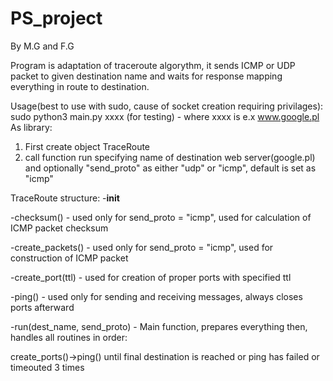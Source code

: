 # PS_project
By M.G and F.G

Program is adaptation of traceroute algorythm, it sends ICMP or UDP packet to given destination name and waits for response mapping everything in route to destination.

Usage(best to use with sudo, cause of socket creation requiring privilages): sudo python3 main.py xxxx (for testing) - where xxxx is e.x www.google.pl
As library:
1. First create object TraceRoute
2. call function run specifying name of destination web server(google.pl) and optionally "send_proto" as either "udp" or "icmp", default is set as "icmp"

TraceRoute structure:
-__init__

-checksum() - used only for send_proto = "icmp", used for calculation of ICMP packet checksum

-create_packets() - used only for send_proto = "icmp", used for construction of ICMP packet

-create_port(ttl) - used for creation of proper ports with specified ttl

-ping() - used only for sending and receiving messages, always closes ports afterward

-run(dest_name, send_proto) - Main function, prepares everything then, handles all routines in order:

create_ports()->ping() until final destination is reached or ping has failed or timeouted 3 times

